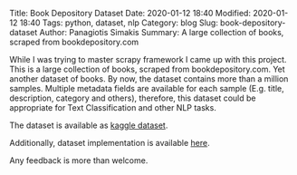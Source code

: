 Title: Book Depository Dataset
Date: 2020-01-12 18:40
Modified: 2020-01-12 18:40
Tags: python, dataset, nlp
Category: blog
Slug: book-depository-dataset
Author: Panagiotis Simakis
Summary: A large collection of books, scraped from bookdepository.com

While I was trying to master scrapy framework I came up with this project. This is a large collection of books, scraped from bookdepository.com. Yet another dataset of books. By now, the dataset contains more than a million samples. Multiple metadata fields are available for each sample (E.g. title, description, category and others), therefore, this dataset could be appropriate for Text Classification and other NLP tasks.

The dataset is available as [kaggle dataset](https://www.kaggle.com/sp1thas/book-depository-dataset).

Additionally, dataset implementation is available [here](https://sp1thas.github.io/book-depository-dataset/).

Any feedback is more than welcome.
